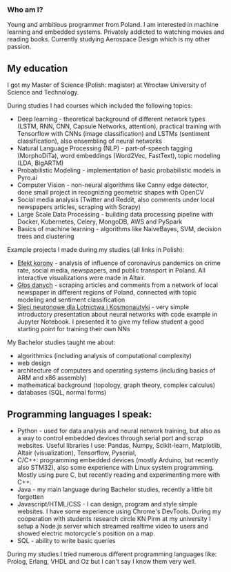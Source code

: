 ### Who am I? 

Young and ambitious programmer from Poland. I am interested in machine learning and embedded systems. Privately addicted to watching movies and reading books. Currently studying Aerospace Design which is my other passion.

## My education 
I got my Master of Science (Polish: magister) at Wrocław University of Science and Technology.

During studies I had courses which included the following topics:
- Deep learning - theoretical background of different network types (LSTM, RNN, CNN, Capsule Networks, attention), practical training with Tensorflow with CNNs (image classification) and LSTMs (sentiment classification), also ensembling of neural networks
- Natural Language Processing (NLP) -  part-of-speech tagging (MorphoDiTa), word embeddings (Word2Vec, FastText), topic modeling (LDA, BigARTM)
- Probabilistic Modeling - implementation of basic probabilistic models in Pyro.ai
- Computer Vision - non-neural algorithms like Canny edge detector, done small project in recognizing geometric shapes with OpenCV
- Social media analysis (Twitter and Reddit, also comments under local newspapers articles, scraping with Scrapy)
- Large Scale Data Processing - building data processing pipeline with Docker, Kubernetes, Celery, MongoDB, AWS and PySpark
- Basics of machine learning - algorithms like NaiveBayes, SVM, decision trees and clustering

Example projects I made during my studies (all links in Polish):
- [Efekt korony](https://efekt-korony.github.io)  - analysis of influence of coronavirus pandemics on crime rate, social media, newspapers, and public transport in Poland. All interactive visualizations were made in Altair.
- [Głos danych](https://smapwr.github.io/posters/2019_2020/pdf/glos_danych.pdf) - scraping articles and comments from a network of local newspaper in different regions of Poland, connected with topic modeling and sentiment classification
- [Sieci neuronowe dla Lotnictwa i Kosmonautyki](https://github.com/chalggg/sieci-neuronowe-lik) - very simple introductory presentation about neural networks with code example in Jupyter Notebook. I presented it to give my fellow student a good starting point for training their own NNs

My Bachelor studies taught me about:
- algorithmics (including analysis of computational complexity)
- web design
- architecture of computers and operating systems (including basics of ARM and x86 assembly)
- mathematical background (topology, graph theory, complex calculus)
- databases (SQL, normal forms)

## Programming languages I speak:
- Python - used for data analysis and neural network training, but also as a way to control embedded devices through serial port and scrap websites. Useful libraries I use: Pandas, Numpy, Scikit-learn, Matplotlib, Altair (visualization), Tensorflow, Pyserial,
- C/C++: programming embedded devices (mostly Arduino, but recently also STM32), also some experience with Linux system programming. Mostly using pure C, but recently reading and experimenting more with C++.
- Java - my main language during Bachelor studies, recently a little bit forgotten
- Javascript/HTML/CSS - I can design, program and style simple websites. I have some experience using Chrome's DevTools. During my cooperation with students research circle KN Pirm at my university I setup a Node.js server which streamed realtime video to users and showed electric motorcycle's position on a map.
- SQL - ability to write basic queries



During my studies I tried numerous different programming languages like: Prolog, Erlang, VHDL and Oz but I can't say I know them very well.






<!--
**chalggg/chalggg** is a ✨ _special_ ✨ repository because its `README.md` (this file) appears on your GitHub profile.

Here are some ideas to get you started:

- 🔭 I’m currently working on ...
- 🌱 I’m currently learning ...
- 👯 I’m looking to collaborate on ...
- 🤔 I’m looking for help with ...
- 💬 Ask me about ...
- 📫 How to reach me: ...
- 😄 Pronouns: ...
- ⚡ Fun fact: ...
-->

